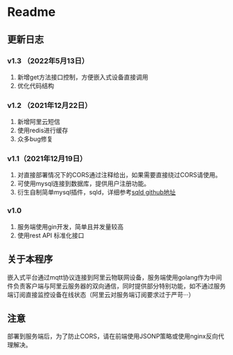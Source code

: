 # Readme

## 更新日志
### v1.3 （2022年5月13日）
1. 新增get方法接口控制，方便嵌入式设备直接调用
2. 优化代码结构
### v1.2 （2021年12月22日）
1. 新增阿里云短信
2. 使用redis进行缓存
3. 众多bug修复
### v1.1（2021年12月19日）
1. 对直接部署情况下的CORS通过注释给出，如果需要直接绕过CORS请使用。
2. 可使用mysql连接到数据库，提供用户注册功能。
3. 衍生自制简单mysql插件，sqld，详细参考[sqld github地址](https://github.com/PonyWilliam/sqld)

### v1.0
1. 服务端使用gin开发，简单且并发量较高
2. 使用rest API 标准化接口



## 关于本程序

嵌入式平台通过mqtt协议连接到阿里云物联网设备，服务端使用golang作为中间件负责客户端与阿里云服务器的双向通信，同时提供部分特别功能，如不通过服务端订阅直接监控设备在线状态（阿里云对服务端订阅要求过于严苛···）  

## 注意
部署到服务端后，为了防止CORS，请在前端使用JSONP策略或使用nginx反向代理解决。  